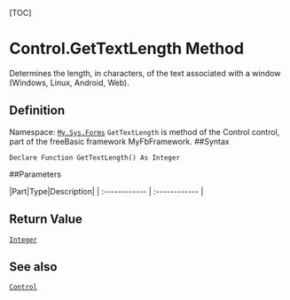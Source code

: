 [TOC]
# Control.GetTextLength Method
Determines the length, in characters, of the text associated with a window (Windows, Linux, Android, Web).
## Definition
Namespace: [`My.Sys.Forms`](My.Sys.Forms.md)
`GetTextLength` is method of the Control control, part of the freeBasic framework MyFbFramework.
##Syntax
```freeBasic
Declare Function GetTextLength() As Integer
```

##Parameters

|Part|Type|Description|
| :------------ | :------------ |

## Return Value
[`Integer`]("https://www.freebasic.net/wiki/KeyPgInteger")
## See also
[`Control`](Control.md)
